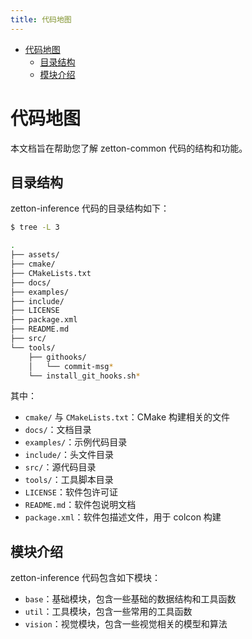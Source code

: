 ```yaml
---
title: 代码地图
---
```


- [代码地图](#代码地图)
  - [目录结构](#目录结构)
  - [模块介绍](#模块介绍)

# 代码地图

本文档旨在帮助您了解 zetton-common 代码的结构和功能。

## 目录结构

zetton-inference 代码的目录结构如下：

```bash
$ tree -L 3

.
├── assets/
├── cmake/
├── CMakeLists.txt
├── docs/
├── examples/
├── include/
├── LICENSE
├── package.xml
├── README.md
├── src/
└── tools/
    ├── githooks/
    │   └── commit-msg*
    └── install_git_hooks.sh*
```

其中：

- `cmake/` 与 `CMakeLists.txt`：CMake 构建相关的文件
- `docs/`：文档目录
- `examples/`：示例代码目录
- `include/`：头文件目录
- `src/`：源代码目录
- `tools/`：工具脚本目录
- `LICENSE`：软件包许可证
- `README.md`：软件包说明文档
- `package.xml`：软件包描述文件，用于 colcon 构建

## 模块介绍

zetton-inference 代码包含如下模块：

- `base`：基础模块，包含一些基础的数据结构和工具函数
- `util`：工具模块，包含一些常用的工具函数
- `vision`：视觉模块，包含一些视觉相关的模型和算法
